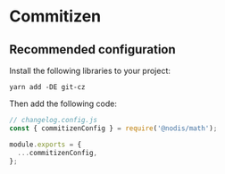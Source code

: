 # Commitizen

## Recommended configuration

Install the following libraries to your project:

```
yarn add -DE git-cz
```

Then add the following code:

```javascript
// changelog.config.js
const { commitizenConfig } = require('@nodis/math');

module.exports = {
  ...commitizenConfig,
};
```
